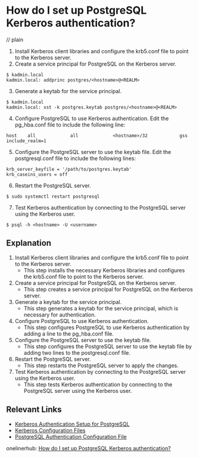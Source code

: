 # How do I set up PostgreSQL Kerberos authentication?
// plain

1. Install Kerberos client libraries and configure the krb5.conf file to point to the Kerberos server.
2. Create a service principal for PostgreSQL on the Kerberos server.
```
$ kadmin.local
kadmin.local: addprinc postgres/<hostname>@<REALM>
```
3. Generate a keytab for the service principal.
```
$ kadmin.local
kadmin.local: xst -k postgres.keytab postgres/<hostname>@<REALM>
```
4. Configure PostgreSQL to use Kerberos authentication. Edit the pg_hba.conf file to include the following line:
```
host    all             all             <hostname>/32            gss include_realm=1
```
5. Configure the PostgreSQL server to use the keytab file. Edit the postgresql.conf file to include the following lines:
```
krb_server_keyfile = '/path/to/postgres.keytab'
krb_caseins_users = off
```
6. Restart the PostgreSQL server.
```
$ sudo systemctl restart postgresql
```
7. Test Kerberos authentication by connecting to the PostgreSQL server using the Kerberos user.
```
$ psql -h <hostname> -U <username>
```

## Explanation

1. Install Kerberos client libraries and configure the krb5.conf file to point to the Kerberos server.
   - This step installs the necessary Kerberos libraries and configures the krb5.conf file to point to the Kerberos server.
2. Create a service principal for PostgreSQL on the Kerberos server.
   - This step creates a service principal for PostgreSQL on the Kerberos server.
3. Generate a keytab for the service principal.
   - This step generates a keytab for the service principal, which is necessary for authentication.
4. Configure PostgreSQL to use Kerberos authentication.
   - This step configures PostgreSQL to use Kerberos authentication by adding a line to the pg_hba.conf file.
5. Configure the PostgreSQL server to use the keytab file.
   - This step configures the PostgreSQL server to use the keytab file by adding two lines to the postgresql.conf file.
6. Restart the PostgreSQL server.
   - This step restarts the PostgreSQL server to apply the changes.
7. Test Kerberos authentication by connecting to the PostgreSQL server using the Kerberos user.
   - This step tests Kerberos authentication by connecting to the PostgreSQL server using the Kerberos user.

## Relevant Links

- [Kerberos Authentication Setup for PostgreSQL](https://www.postgresql.org/docs/current/kerberos-auth.html)
- [Kerberos Configuration Files](https://web.mit.edu/kerberos/krb5-1.12/doc/admin/conf_files/krb5_conf.html)
- [PostgreSQL Authentication Configuration File](https://www.postgresql.org/docs/current/auth-pg-hba-conf.html)

onelinerhub: [How do I set up PostgreSQL Kerberos authentication?](https://onelinerhub.com/postgresql/how-do-i-set-up-postgresql-kerberos-authentication)